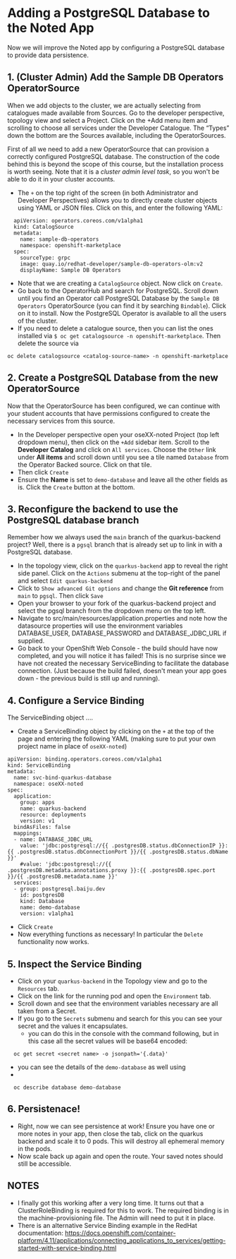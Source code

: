 # Adding a PostgreSQL Database to the Noted App
Now we will improve the Noted app by configuring a PostgreSQL database to provide data persistence. 

## 1. (Cluster Admin) Add the Sample DB Operators OperatorSource

When we add objects to the cluster, we are actually selecting from catalogues made available from Sources. Go to the developer perspective, topology view and select a Project. Click on the +Add menu item and scrolling to choose all services under the Developer Catalogue. The “Types” down the bottom are the Sources available, including the OperatorSources.

First of all we need to add a new OperatorSource that can provision a correctly configured PostgreSQL database. The construction of the code behind this is beyond the scope of this course, but the installation process is worth seeing. Note that it is a *cluster admin level task*, so you won't be able to do it in your cluster accounts. 

- The ``+`` on the top right of the screen (in both Administrator and Developer Perspectives) allows you to directly create cluster objects using YAML or JSON files. Click on this, and enter the following YAML:

```
  apiVersion: operators.coreos.com/v1alpha1
  kind: CatalogSource
  metadata:
    name: sample-db-operators
    namespace: openshift-marketplace
  spec:
    sourceType: grpc
    image: quay.io/redhat-developer/sample-db-operators-olm:v2
    displayName: Sample DB Operators
```

- Note that we are creating a ``CatalogSource`` object. Now click on ``Create``.  
- Go back to the OperatorHub and search for PostgreSQL. Scroll down until you find an Operator call PostgreSQL Database by the ``Sample DB Operators`` OperatorSource (you can find it by searching ``Bindable``). Click on it to install. Now the PostgreSQL Operator is available to all the users of the cluster.
- If you need to delete a catalogue source, then you can list the ones installed via ``$ oc get catalogsource -n openshift-marketplace``. Then delete the source via 

```
oc delete catalogsource <catalog-source-name> -n openshift-marketplace
```
## 2. Create a PostgreSQL Database from the new OperatorSource
Now that the OperatorSource has been configured, we can continue with your student accounts that have permissions configured to create the necessary services from this source.

- In the Developer perspective open your oseXX-noted Project (top left dropdown menu), then click on the ``+Add`` sidebar item. Scroll to the **Developer Catalog** and click on ``All services``. Choose the ``Other`` link under **All items** and scroll down until you see a tile named ``Database`` from the Operator Backed source. Click on that tile.
- Then click ``Create``
- Ensure the **Name** is set to ``demo-database`` and leave all the other fields as is. Click the ``Create`` button at the bottom.

## 3. Reconfigure the backend to use the PostgreSQL database branch
Remember how we always used the ``main`` branch of the quarkus-backend project? Well, there is a ``pgsql`` branch that is already set up to link in with a PostgreSQL database. 
- In the topology view, click on the ``quarkus-backend`` app to reveal the right side panel. Click on the ``Actions`` submenu at the top-right of the panel and select ``Edit quarkus-backend``
- Click to ``Show advanced Git options`` and change the **Git reference** from ``main`` to ``pgsql``. Then click ``Save``
- Open your browser to your fork of the quarkus-backend project and select the pgsql branch from the dropdown menu on the top left. 
- Navigate to src/main/resources/application.properties and note how the datasource properties will use the environment variables DATABASE_USER, DATABASE_PASSWORD and DATABASE_JDBC_URL if supplied.
- Go back to your OpenShift Web Console - the build should have now completed, and you will notice it has failed! This is no surprise since we have not created the necessary ServiceBinding to facilitate the database connection. (Just because the build failed, doesn't mean your app goes down - the previous build is still up and running).

## 4. Configure a Service Binding
The ServiceBinding object ....

- Create a ServiceBinding object by clicking on the ``+`` at the top of the page and entering the following YAML (making sure to put your own project name in place of ``oseXX-noted``)

```
apiVersion: binding.operators.coreos.com/v1alpha1
kind: ServiceBinding
metadata:
  name: svc-bind-quarkus-database
  namespace: oseXX-noted
spec:
  application:
    group: apps
    name: quarkus-backend
    resource: deployments
    version: v1
  bindAsFiles: false
  mappings:
  - name: DATABASE_JDBC_URL
    value: 'jdbc:postgresql://{{ .postgresDB.status.dbConnectionIP }}:{{ .postgresDB.status.dbConnectionPort }}/{{ .postgresDB.status.dbName }}'
    #value: 'jdbc:postgresql://{{ .postgresDB.metadata.annotations.proxy }}:{{ .postgresDB.spec.port }}/{{ .postgresDB.metadata.name }}'
  services:
  - group: postgresql.baiju.dev
    id: postgresDB
    kind: Database
    name: demo-database
    version: v1alpha1
```
- Click ``Create``
- Now everything functions as necessary! In particular the ``Delete`` functionality now works.

## 5. Inspect the Service Binding
- Click on your ``quarkus-backend`` in the Topology view and go to the ``Resources`` tab.
- Click on the link for the running pod and open the ``Environment`` tab.
- Scroll down and see that the environment variables necessary are all taken from a Secret.
- If you go to the ``Secrets`` submenu and search for this you can see your secret and the values it encapsulates.
  - you can do this in the console with the command following, but in this case all the secret values will be base64 encoded:
  
```
  oc get secret <secret name> -o jsonpath='{.data}'
```

- you can see the details of the ``demo-database`` as well using 
- 
```
  oc describe database demo-database
```

## 6. Persistenace!
- Right, now we can see persistence at work! Ensure you have one or more notes in your app, then close the tab, click on the quarkus backend and scale it to 0 pods. This will destroy all ephemeral memory in the pods. 
- Now scale back up again and open the route. Your saved notes should still be accessible.

## NOTES
- I finally got this working after a very long time. It turns out that a ClusterRoleBinding is required for this to work. The required binding is in the machine-provisioning file. The Admin will need to put it in place.
- There is an alternative Service Binding example in the RedHat documentation: https://docs.openshift.com/container-platform/4.11/applications/connecting_applications_to_services/getting-started-with-service-binding.html

